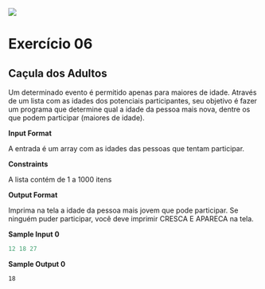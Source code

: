 ![](https://i.imgur.com/xG74tOh.png)

# Exercício 06

## Caçula dos Adultos

Um determinado evento é permitido apenas para maiores de idade. Através de um lista com as idades dos potenciais participantes, seu objetivo é fazer um programa que determine qual a idade da pessoa mais nova, dentre os que podem participar (maiores de idade).

**Input Format**

A entrada é um array com as idades das pessoas que tentam participar.

**Constraints**

A lista contém de 1 a 1000 itens

**Output Format**

Imprima na tela a idade da pessoa mais jovem que pode participar. Se ninguém puder participar, você deve imprimir CRESCA E APARECA na tela.

**Sample Input 0**
```javascript
12 18 27
```

**Sample Output 0**
```
18
```